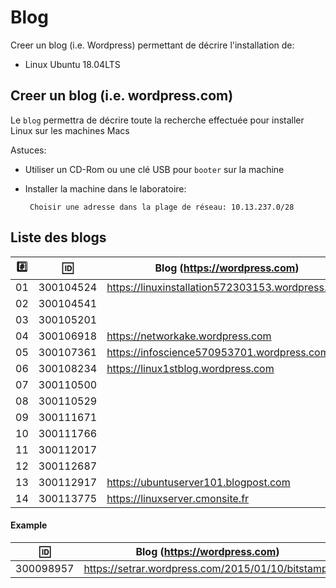 
# Blog


Creer un blog (i.e. Wordpress) permettant de décrire l'installation de:

* Linux Ubuntu 18.04LTS

## Creer un blog (i.e. wordpress.com)

Le `blog` permettra de décrire toute la recherche effectuée pour installer Linux sur les machines Macs

Astuces: 

* Utiliser un CD-Rom ou une clé USB pour `booter` sur la machine

* Installer la machine dans le laboratoire:

       Choisir une adresse dans la plage de réseau: 10.13.237.0/28
       
## Liste des blogs

|:hash:| :id:      |   Blog (https://wordpress.com)                           | Serveur      |
|------|-----------|----------------------------------------------------------|--------------|
| 01   | 300104524 |  https://linuxinstallation572303153.wordpress.com        | 10.13.237.19 |
| 02   | 300104541 |                                                          |              |
| 03   | 300105201 |                                                          |              |
| 04   | 300106918 |  https://networkake.wordpress.com                        | 10.13.237.18 |
| 05   | 300107361 |  https://infoscience570953701.wordpress.com              | 10.13.237.99 |
| 06   | 300108234 |  https://linux1stblog.wordpress.com                      | 10.13.237.55 |
| 07   | 300110500 |                                                          | 10.13.237.75 |
| 08   | 300110529 |                                                          | 10.13.237.80 |
| 09   | 300111671 |                                                          | 10.13.237.63 |
| 10   | 300111766 |                                                          | 10.13.237.66 |
| 11   | 300112017 |                                                          | 10.13.237.60 |
| 12   | 300112687 |                                                          | 10.13.237.87 |
| 13   | 300112917 | https://ubuntuserver101.blogpost.com                     | 10.13.237.79 |
| 14   | 300113775 | https://linuxserver.cmonsite.fr                          | 10.13.237.77 |

#### Example

| :id:      |   Blog (https://wordpress.com)                          |
|-----------|---------------------------------------------------------|
| 300098957 | https://setrar.wordpress.com/2015/01/10/bitstamp/       | 


